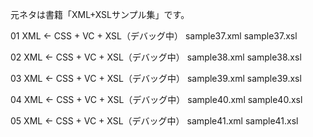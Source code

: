 元ネタは書籍「XML+XSLサンプル集」です。

01 XML <- CSS + VC + XSL（デバッグ中）
sample37.xml sample37.xsl

02 XML <- CSS + VC + XSL（デバッグ中）
sample38.xml sample38.xsl

03 XML <- CSS + VC + XSL（デバッグ中）
sample39.xml sample39.xsl

04 XML <- CSS + VC + XSL（デバッグ中）
sample40.xml sample40.xsl

05 XML <- CSS + VC + XSL（デバッグ中）
sample41.xml sample41.xsl
